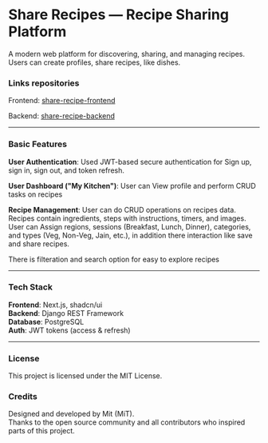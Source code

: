 

# Share Recipes — Recipe Sharing Platform

A modern web platform for discovering, sharing, and managing recipes.  Users can create profiles, share recipes, like dishes.

### Links repositories

Frontend: [share-recipe-frontend](https://github.com/MitkumarR/share-recipe-frontend)

Backend: [share-recipe-backend](https://github.com/MitkumarR/share-recipe-backend)

---
### Basic Features

**User Authentication**: Used JWT-based secure authentication for Sign up, sign in, sign out, and token refresh.

**User Dashboard ("My Kitchen")**:  User can View profile and perform CRUD tasks on recipes

**Recipe Management**: User can do CRUD operations on recipes data. Recipes contain ingredients, steps with instructions, timers, and images. User can Assign regions, sessions (Breakfast, Lunch, Dinner), categories, and types (Veg, Non-Veg, Jain, etc.), in addition there interaction like save and share recipes.

<span>There is filteration and search option for easy to explore recipes </span>

<!-- - **Community Features**
  - Community posts and discussions
  - User badges and roles -->
---

### Tech Stack

<span>**Frontend**: Next.js, shadcn/ui</span><br>
<span>**Backend**: Django REST Framework</span><br>
<span>**Database**: PostgreSQL</span><br>
<span>**Auth**: JWT tokens (access & refresh)</span><br>

---

### License

This project is licensed under the MIT License.


### Credits

Designed and developed by Mit (MiT).  
Thanks to the open source community and all contributors who inspired parts of this project.





